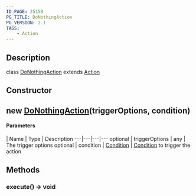 ```yaml
---
ID_PAGE: 25158
PG_TITLE: DoNothingAction
PG_VERSION: 2.1
TAGS:
    - Action
---
```

## Description

class [DoNothingAction](/classes/2.3/DoNothingAction) extends [Action](/classes/2.3/Action)



## Constructor

##  new [DoNothingAction](/classes/2.3/DoNothingAction)(triggerOptions, condition)



#### Parameters
 | Name | Type | Description
---|---|---|---
optional | triggerOptions | any |   The trigger options
optional | condition | [Condition](/classes/2.3/Condition) |   [Condition](/classes/2.3/Condition) to trigger the action
## Methods

### execute() &rarr; void


